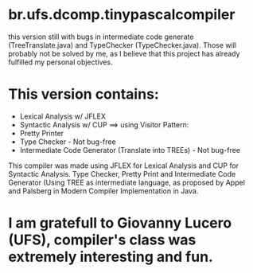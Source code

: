 # br.ufs.dcomp.tinypascalcompiler

this version still with bugs in intermediate code generate (TreeTranslate.java) and TypeChecker (TypeChecker.java). Those will probably not be solved by me, as I believe that this project has already fulfilled my personal objectives.

# This version contains:
  
* Lexical Analysis w/ JFLEX
* Syntactic Analysis w/ CUP
==> using Visitor Pattern:
* Pretty Printer
* Type Checker - Not bug-free
* Intermediate Code Generator (Translate into TREEs) - Not bug-free

This compiler was made using JFLEX for Lexical Analysis and CUP for Syntactic Analysis. Type Checker, Pretty Print and Intermediate Code Generator (Using TREE as intermediate language, as proposed by Appel and Palsberg in Modern Compiler Implementation in Java. 


# I am gratefull to Giovanny Lucero (UFS), compiler's class was extremely interesting and fun.


